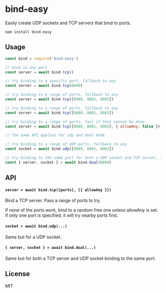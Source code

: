 # bind-easy

Easily create UDP sockets and TCP servers that bind to ports.

```
npm install bind-easy
```

## Usage

``` js
const bind = require('bind-easy')

// bind to any port
const server = await bind.tcp()

// try binding to a specific port, fallback to any
const server = await bind.tcp(8080)

// try binding to a range of ports, fallback to any
const server = await bind.tcp([8080, 8081, 8082])

// try binding to a range of ports, fallback to any
const server = await bind.tcp([8080, 8081, 8082])

// try binding to a range of ports, fail if that cannot be done
const server = await bind.tcp([8080, 8081, 8082], { allowAny: false })

// The same API applies for udp and dual mode

// try binding to a range of UDP ports, fallback to any
const socket = await bind.udp([8080, 8081, 8082])

// try binding to the same port for both a UDP socket and TCP server, fallback to any
const { server, socket } = await bind.dual(8080)
```

## API

#### `server = await bind.tcp([ports], [{ allowAny }])`

Bind a TCP server. Pass a range of ports to try.

If none of the ports work, bind to a random free one unless allowAny is set.
If only one port is specified, it will try nearby ports first.

#### `socket = await bind.udp(...)`

Same but for a UDP socket.

#### `{ server, socket } = await bind.dual(...)`

Same but for both a TCP server and UDP socket binding to the same port.

## License

MIT
